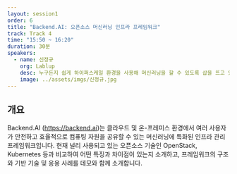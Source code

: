 ```yaml
---
layout: session1
order: 6
title: "Backend.AI: 오픈소스 머신러닝 인프라 프레임워크"
track: Track 4
time: "15:50 ~ 16:20"
duration: 30분
speakers:
  - name: 신정규
    org: Lablup
    desc: 누구든지 쉽게 하이퍼스케일 환경을 사용해 머신러닝을 할 수 있도록 삽을 뜨고 있습니다.
    image: ../assets/imgs/신정규.jpg
---
```


## 개요

Backend.AI (https://backend.ai)는 클라우드 및 온-프레미스 환경에서 여러 사용자가 안전하고 효율적으로 컴퓨팅 자원을 공유할 수 있는 머신러닝에 특화된 인프라 관리 프레임워크입니다.
현재 널리 사용되고 있는 오픈소스 기술인 OpenStack, Kubernetes 등과 비교하여 어떤 특징과 차이점이 있는지 소개하고, 프레임워크의 구조와 기반 기술 및 응용 사례를 데모와 함께 소개합니다.
